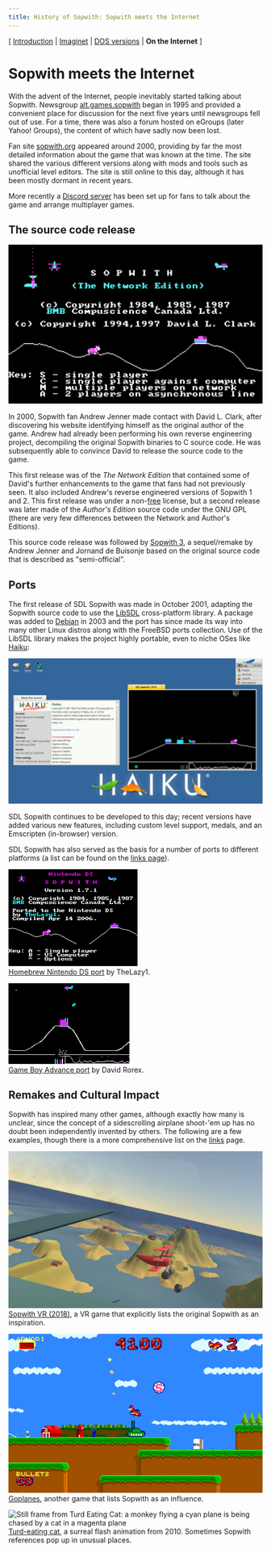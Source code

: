 ```yaml
---
title: History of Sopwith: Sopwith meets the Internet
---
```


[ [Introduction](history.md) | [Imaginet](history2.md) | [DOS versions](history3.md) | **On the Internet** ]

# Sopwith meets the Internet

With the advent of the Internet, people inevitably started talking about
Sopwith. Newsgroup [alt.games.sopwith](https://groups.google.com/g/alt.games.sopwith)
began in 1995 and provided a convenient place for discussion for the next
five years until newsgroups fell out of use. For a time, there was also a
forum hosted on eGroups (later Yahoo! Groups), the content of which have
sadly now been lost.

Fan site [sopwith.org](http://www.sopwith.org/) appeared around 2000,
providing by far the most detailed information about the game that was
known at the time. The site shared the various different versions along with
mods and tools such as unofficial level editors. The site is still online to
this day, although it has been mostly dormant in recent years.

More recently a [Discord server](https://discord.gg/S2P5wUUzNU) has been set
up for fans to talk about the game and arrange multiplayer games.

## The source code release

![Illustration: Sopwith Network Edition](original-files/swnet_title.png)

In 2000, Sopwith fan Andrew Jenner made contact with David L. Clark, after
discovering his website identifying himself as the original author of the game.
Andrew had already been performing his own reverse engineering project,
decompiling the original Sopwith binaries to C source code. He was subsequently
able to convince David to release the source code to the game.

This first release was of the *The Network Edition* that contained some of
David's further enhancements to the game that fans had not previously seen. It
also included Andrew's reverse engineered versions of Sopwith 1 and 2. This
first release was under a
non-[free](https://www.gnu.org/philosophy/free-sw.en.html) license, but a
second release was later made of the *Author's Edition* source code under the
GNU GPL (there are very few differences between the Network and Author's
Editions).

This source code release was followed by [Sopwith
3](https://sopwith3.sourceforge.net/), a sequel/remake by Andrew Jenner and
Jornand de Buisonje based on the original source code that is described as
"semi-official".

## Ports

The first release of SDL Sopwith was made in October 2001, adapting the
Sopwith source code to use the [LibSDL](https://libsdl.org/) cross-platform
library. A package was added to [Debian](https://www.debian.org/) in 2003
and the port has since made its way into many other Linux distros along with
the FreeBSD ports collection. Use of the LibSDL library makes the project
highly portable, even to niche OSes like [Haiku](https://www.haiku-os.org/):

![Screenshot, Haiku](sshot/sopwith-haiku.png)

SDL Sopwith continues to be developed to this day; recent versions have
added various new features, including custom level support, medals, and
an Emscripten (in-browser) version.

SDL Sopwith has also served as the basis for a number of ports to different
platforms (a list can be found on the [links page](links.md)).

![Nintendo DS version](img/ds-port.png) \
[Homebrew Nintendo DS port](https://www.gamebrew.org/wiki/Sopwith) by
TheLazy1.

![Game Boy Advance version](img/gba-port.png) \
[Game Boy Advance port](http://davr.org/sopwith/) by David Rorex.

## Remakes and Cultural Impact

Sopwith has inspired many other games, although exactly how many is unclear,
since the concept of a sidescrolling airplane shoot-'em up has no doubt been
independently invented by others. The following are a few examples, though
there is a more comprehensive list on the [links](links.md) page.

![Sopwith VR screenshot](img/sopwith-vr.jpg) \
[Sopwith VR (2018)](https://store.steampowered.com/app/998660/Sopwith_VR/), a
VR game that explicitly lists the original Sopwith as an inspiration.

![Goplanes screenshot](img/goplanes.png) \
[Goplanes](https://archive.kontek.net/sopwith.classicgaming.gamespy.com/goplanes.htm),
another game that lists Sopwith as an influence.

![Still frame from Turd Eating Cat: a monkey flying a cyan plane is being
chased by a cat in a magenta plane](img/turd-eating-cat.png) \
[Turd-eating cat](https://www.youtube.com/watch?v=1rZFk9ww29U), a surreal
flash animation from 2010. Sometimes Sopwith references pop up in unusual
places.

